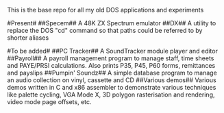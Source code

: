 This is the base repo for all my old DOS applications and experiments

#Present#
##Specem##
A 48K ZX Spectrum emulator
##DX##
A utility to replace the DOS "cd" command so that paths could be referred to by shorter aliases

#To be added#
##PC Tracker##
A SoundTracker module player and editor
##Payroll##
A payroll management program to manage staff, time sheets and PAYE/PRSI calculations. Also prints P35, P45, P60 forms, remittances and payslips
##Pumpin' Soundz##
A simple database program to manage an audio collection on vinyl, cassette and CD
##Various demos##
Various demos written in C and x86 assembler to demonstrate various techniques like palette cycling, VGA Mode X, 3D polygon rasterisation and rendering, video mode page offsets, etc.
